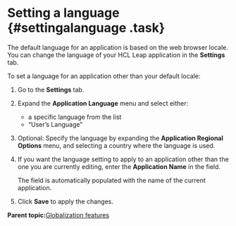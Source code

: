 # Setting a language {#settingalanguage .task}

The default language for an application is based on the web browser locale. You can change the language of your HCL Leap application in the **Settings** tab.

To set a language for an application other than your default locale:

1.  Go to the **Settings** tab.

2.  Expand the **Application Language** menu and select either:

    -   a specific language from the list
    -   “User’s Language”
3.  Optional: Specify the language by expanding the **Application Regional Options** menu, and selecting a country where the language is used.

4.  If you want the language setting to apply to an application other than the one you are currently editing, enter the **Application Name** in the field.

    The field is automatically populated with the name of the current application.

5.  Click **Save** to apply the changes.


**Parent topic:**[Globalization features](gl_forms_experience_builder_globalization.md)


